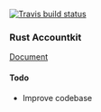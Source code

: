 [![Travis build status](https://travis-ci.org/hngiang/rust-accountkit.svg?branch=master)](https://github.com/hngiang/rust-accountkit)
### Rust Accountkit

[Document](https://github.com/hngiang/rust-accountkit/doc/rust_accountkit/index.html)

#### Todo
- Improve codebase
